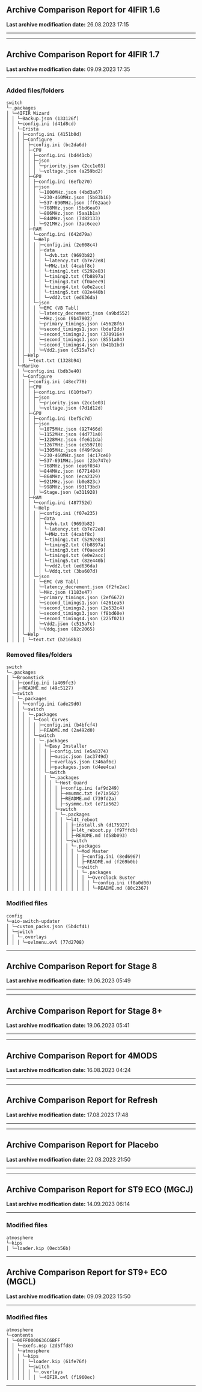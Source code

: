 <h2>Archive Comparison Report for <b>4IFIR 1.6</b></h2><b>Last archive modification date:</b> 26.08.2023 17:15<hr>

<hr>

<h2>Archive Comparison Report for <b>4IFIR 1.7</b></h2><b>Last archive modification date:</b> 09.09.2023 17:35<hr>

<h3>Added files/folders</h3>
<code>switch
└─.packages
│ └─4IFIR Wizard
│ │ └─Backup.json (133126f)
│ │ └─config.ini (d41d8cd)
│ │ └─Erista
│ │ │ ├─config.ini (4151b0d)
│ │ │ ├─Configure
│ │ │ │ ├─config.ini (bc2da6d)
│ │ │ │ ├─CPU
│ │ │ │ │ ├─config.ini (bd441cb)
│ │ │ │ │ ├─json
│ │ │ │ │ │ └─priority.json (2cc1e03)
│ │ │ │ │ │ └─voltage.json (a259bd2)
│ │ │ │ ├─GPU
│ │ │ │ │ ├─config.ini (6efb270)
│ │ │ │ │ ├─json
│ │ │ │ │ │ └─1000MHz.json (4bd3a67)
│ │ │ │ │ │ └─230-460MHz.json (5b83b16)
│ │ │ │ │ │ └─537-690MHz.json (ff62aae)
│ │ │ │ │ │ └─768MHz.json (5bd6ea0)
│ │ │ │ │ │ └─806MHz.json (5aa1b1a)
│ │ │ │ │ │ └─844MHz.json (7d82133)
│ │ │ │ │ │ └─921MHz.json (3ac6cee)
│ │ │ │ ├─RAM
│ │ │ │ │ └─config.ini (642d79a)
│ │ │ │ │ └─Help
│ │ │ │ │ │ ├─config.ini (2e608c4)
│ │ │ │ │ │ ├─data
│ │ │ │ │ │ │ └─dvb.txt (9693b82)
│ │ │ │ │ │ │ └─latency.txt (b7e72e8)
│ │ │ │ │ │ │ └─MHz.txt (4cabf8c)
│ │ │ │ │ │ │ └─timing1.txt (5292e83)
│ │ │ │ │ │ │ └─timing2.txt (fb8897a)
│ │ │ │ │ │ │ └─timing3.txt (f0aeec9)
│ │ │ │ │ │ │ └─timing4.txt (e0e2acc)
│ │ │ │ │ │ │ └─timing5.txt (82e440b)
│ │ │ │ │ │ │ └─vdd2.txt (ed636da)
│ │ │ │ │ └─json
│ │ │ │ │ │ └─EMC (VB Tabl)
│ │ │ │ │ │ └─latency_decrement.json (a9bd552)
│ │ │ │ │ │ └─MHz.json (9b47902)
│ │ │ │ │ │ └─primary_timings.json (45628f6)
│ │ │ │ │ │ └─second_timings1.json (bdef2dd)
│ │ │ │ │ │ └─second_timings2.json (370916e)
│ │ │ │ │ │ └─second_timings3.json (8551a04)
│ │ │ │ │ │ └─second_timings4.json (b41b1bd)
│ │ │ │ │ │ └─Vdd2.json (c515a7c)
│ │ │ ├─Help
│ │ │ │ └─text.txt (1328b94)
│ │ └─Mariko
│ │ │ └─config.ini (bdb3e40)
│ │ │ └─Configure
│ │ │ │ ├─config.ini (48ec778)
│ │ │ │ ├─CPU
│ │ │ │ │ ├─config.ini (610fbe7)
│ │ │ │ │ ├─json
│ │ │ │ │ │ └─priority.json (2cc1e03)
│ │ │ │ │ │ └─voltage.json (7d1d12d)
│ │ │ │ ├─GPU
│ │ │ │ │ ├─config.ini (bef5c7d)
│ │ │ │ │ ├─json
│ │ │ │ │ │ └─1075MHz.json (927466d)
│ │ │ │ │ │ └─1152MHz.json (4d771a0)
│ │ │ │ │ │ └─1228MHz.json (fe611da)
│ │ │ │ │ │ └─1267MHz.json (e559710)
│ │ │ │ │ │ └─1305MHz.json (f49f9de)
│ │ │ │ │ │ └─230-460MHz.json (4c17ce0)
│ │ │ │ │ │ └─537-691MHz.json (23e747e)
│ │ │ │ │ │ └─768MHz.json (ea6f034)
│ │ │ │ │ │ └─844MHz.json (6771484)
│ │ │ │ │ │ └─864MHz.json (eca2329)
│ │ │ │ │ │ └─921MHz.json (b0e823c)
│ │ │ │ │ │ └─998MHz.json (93173bd)
│ │ │ │ │ │ └─Stage.json (e311928)
│ │ │ │ ├─RAM
│ │ │ │ │ └─config.ini (487752d)
│ │ │ │ │ └─Help
│ │ │ │ │ │ ├─config.ini (f07e235)
│ │ │ │ │ │ ├─data
│ │ │ │ │ │ │ └─dvb.txt (9693b82)
│ │ │ │ │ │ │ └─latency.txt (b7e72e8)
│ │ │ │ │ │ │ └─MHz.txt (4cabf8c)
│ │ │ │ │ │ │ └─timing1.txt (5292e83)
│ │ │ │ │ │ │ └─timing2.txt (fb8897a)
│ │ │ │ │ │ │ └─timing3.txt (f0aeec9)
│ │ │ │ │ │ │ └─timing4.txt (e0e2acc)
│ │ │ │ │ │ │ └─timing5.txt (82e440b)
│ │ │ │ │ │ │ └─vdd2.txt (ed636da)
│ │ │ │ │ │ │ └─Vddq.txt (3ba607d)
│ │ │ │ │ └─json
│ │ │ │ │ │ └─EMC (VB Tabl)
│ │ │ │ │ │ └─latency_decrement.json (f2fe2ac)
│ │ │ │ │ │ └─MHz.json (1183e47)
│ │ │ │ │ │ └─primary_timings.json (2ef6672)
│ │ │ │ │ │ └─second_timings1.json (4261ea5)
│ │ │ │ │ │ └─second_timings2.json (2e532c4)
│ │ │ │ │ │ └─second_timings3.json (f8bd60e)
│ │ │ │ │ │ └─second_timings4.json (225f021)
│ │ │ │ │ │ └─Vdd2.json (c515a7c)
│ │ │ │ │ │ └─Vddq.json (82c2065)
│ │ │ └─Help
│ │ │ │ └─text.txt (b2168b3)
</code>
<h3>Removed files/folders</h3>
<code>switch
└─.packages
│ └─Broomstick
│ │ ├─config.ini (a409fc3)
│ │ ├─README.md (49c5127)
│ └─switch
│ │ └─.packages
│ │ │ └─config.ini (ade29d0)
│ │ │ └─switch
│ │ │ │ └─.packages
│ │ │ │ │ └─Cool Curves
│ │ │ │ │ │ ├─config.ini (b4bfcf4)
│ │ │ │ │ │ ├─README.md (2a492d0)
│ │ │ │ │ └─switch
│ │ │ │ │ │ └─.packages
│ │ │ │ │ │ │ └─Easy Installer
│ │ │ │ │ │ │ │ ├─config.ini (e5a8374)
│ │ │ │ │ │ │ │ ├─music.json (ac3749d)
│ │ │ │ │ │ │ │ ├─overlays.json (346af6c)
│ │ │ │ │ │ │ │ ├─packages.json (d4ee4ca)
│ │ │ │ │ │ │ └─switch
│ │ │ │ │ │ │ │ └─.packages
│ │ │ │ │ │ │ │ │ └─Host Guard
│ │ │ │ │ │ │ │ │ │ ├─config.ini (af9d249)
│ │ │ │ │ │ │ │ │ │ ├─emummc.txt (e71a562)
│ │ │ │ │ │ │ │ │ │ ├─README.md (739fd2a)
│ │ │ │ │ │ │ │ │ │ ├─sysmmc.txt (e71a562)
│ │ │ │ │ │ │ │ │ └─switch
│ │ │ │ │ │ │ │ │ │ └─.packages
│ │ │ │ │ │ │ │ │ │ │ └─l4t_reboot
│ │ │ │ │ │ │ │ │ │ │ │ ├─install.sh (d175927)
│ │ │ │ │ │ │ │ │ │ │ │ ├─l4t_reboot.py (f97ffdb)
│ │ │ │ │ │ │ │ │ │ │ │ ├─README.md (d58b093)
│ │ │ │ │ │ │ │ │ │ │ └─switch
│ │ │ │ │ │ │ │ │ │ │ │ └─.packages
│ │ │ │ │ │ │ │ │ │ │ │ │ └─Mod Master
│ │ │ │ │ │ │ │ │ │ │ │ │ │ ├─config.ini (8ed6967)
│ │ │ │ │ │ │ │ │ │ │ │ │ │ ├─README.md (f269b0b)
│ │ │ │ │ │ │ │ │ │ │ │ │ └─switch
│ │ │ │ │ │ │ │ │ │ │ │ │ │ └─.packages
│ │ │ │ │ │ │ │ │ │ │ │ │ │ │ └─Overclock Buster
│ │ │ │ │ │ │ │ │ │ │ │ │ │ │ │ └─config.ini (f0a0d00)
│ │ │ │ │ │ │ │ │ │ │ │ │ │ │ │ └─README.md (80c2367)
</code>
<h3>Modified files</h3>
<code>config
└─aio-switch-updater
│ └─custom_packs.json (5bdcf41)
│ └─switch
│ │ └─.overlays
│ │ │ └─ovlmenu.ovl (77d2708)
</code>
<hr>

<h2>Archive Comparison Report for <b>Stage 8</b></h2><b>Last archive modification date:</b> 19.06.2023 05:49<hr>

<hr>

<h2>Archive Comparison Report for <b>Stage 8+</b></h2><b>Last archive modification date:</b> 19.06.2023 05:41<hr>

<hr>

<h2>Archive Comparison Report for <b>4MODS</b></h2><b>Last archive modification date:</b> 16.08.2023 04:24<hr>

<hr>

<h2>Archive Comparison Report for <b>Refresh</b></h2><b>Last archive modification date:</b> 17.08.2023 17:48<hr>

<hr>

<h2>Archive Comparison Report for <b>Placebo</b></h2><b>Last archive modification date:</b> 22.08.2023 21:50<hr>

<hr>

<h2>Archive Comparison Report for <b>ST9 ECO (MGCJ)</b></h2><b>Last archive modification date:</b> 14.09.2023 06:14<hr>

<h3>Modified files</h3>
<code>atmosphere
└─kips
│ └─loader.kip (0ecb56b)
</code>
<hr>

<h2>Archive Comparison Report for <b>ST9+ ECO (MGCL)</b></h2><b>Last archive modification date:</b> 09.09.2023 15:50<hr>

<h3>Modified files</h3>
<code>atmosphere
└─contents
│ └─00FF0000636C6BFF
│ │ └─exefs.nsp (2d5ffd8)
│ │ └─atmosphere
│ │ │ └─kips
│ │ │ │ └─loader.kip (61fe76f)
│ │ │ │ └─switch
│ │ │ │ │ └─.overlays
│ │ │ │ │ │ └─4IFIR.ovl (f1960ec)
</code>
<hr>

